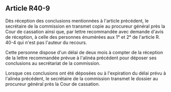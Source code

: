 Article R40-9
----
Dès réception des conclusions mentionnées à l'article précédent, le secrétaire
de la commission en transmet copie au procureur général près la Cour de
cassation ainsi que, par lettre recommandée avec demande d'avis de réception, à
celle des personnes énumérées aux 1° et 2° de l'article R. 40-4 qui n'est pas
l'auteur du recours.

Cette personne dispose d'un délai de deux mois à compter de la réception de la
lettre recommandée prévue à l'alinéa précédent pour déposer ses conclusions au
secrétariat de la commission.

Lorsque ces conclusions ont été déposées ou à l'expiration du délai prévu à
l'alinéa précédent, le secrétaire de la commission transmet le dossier au
procureur général près la Cour de cassation.
